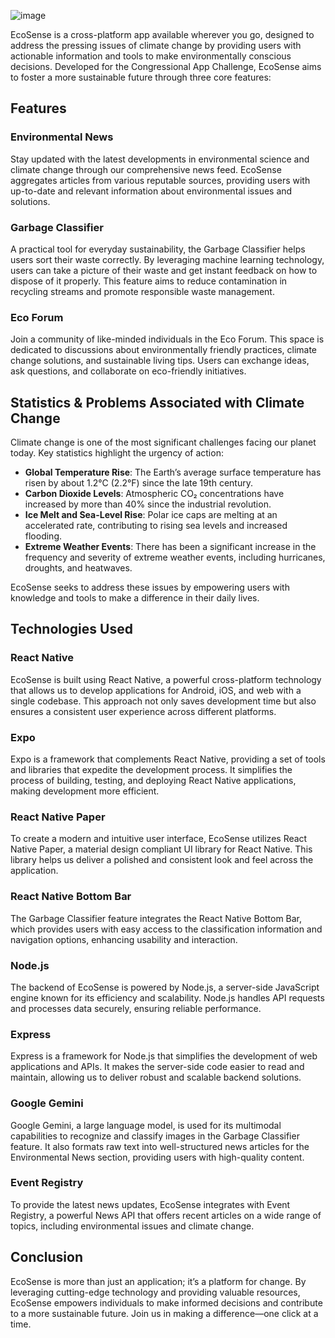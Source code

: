 ![image](https://github.com/user-attachments/assets/d3b57f4e-f818-4863-a1af-1dbbb485210f)

EcoSense is a cross-platform app available wherever you go, designed to address the pressing issues of climate change by providing users with actionable information and tools to make environmentally conscious decisions. Developed for the Congressional App Challenge, EcoSense aims to foster a more sustainable future through three core features:

## Features

### Environmental News
Stay updated with the latest developments in environmental science and climate change through our comprehensive news feed. EcoSense aggregates articles from various reputable sources, providing users with up-to-date and relevant information about environmental issues and solutions.

### Garbage Classifier
A practical tool for everyday sustainability, the Garbage Classifier helps users sort their waste correctly. By leveraging machine learning technology, users can take a picture of their waste and get instant feedback on how to dispose of it properly. This feature aims to reduce contamination in recycling streams and promote responsible waste management.

### Eco Forum
Join a community of like-minded individuals in the Eco Forum. This space is dedicated to discussions about environmentally friendly practices, climate change solutions, and sustainable living tips. Users can exchange ideas, ask questions, and collaborate on eco-friendly initiatives.

## Statistics & Problems Associated with Climate Change

Climate change is one of the most significant challenges facing our planet today. Key statistics highlight the urgency of action:
- **Global Temperature Rise**: The Earth’s average surface temperature has risen by about 1.2°C (2.2°F) since the late 19th century.
- **Carbon Dioxide Levels**: Atmospheric CO₂ concentrations have increased by more than 40% since the industrial revolution.
- **Ice Melt and Sea-Level Rise**: Polar ice caps are melting at an accelerated rate, contributing to rising sea levels and increased flooding.
- **Extreme Weather Events**: There has been a significant increase in the frequency and severity of extreme weather events, including hurricanes, droughts, and heatwaves.

EcoSense seeks to address these issues by empowering users with knowledge and tools to make a difference in their daily lives.

## Technologies Used

### React Native
EcoSense is built using React Native, a powerful cross-platform technology that allows us to develop applications for Android, iOS, and web with a single codebase. This approach not only saves development time but also ensures a consistent user experience across different platforms.

### Expo
Expo is a framework that complements React Native, providing a set of tools and libraries that expedite the development process. It simplifies the process of building, testing, and deploying React Native applications, making development more efficient.

### React Native Paper
To create a modern and intuitive user interface, EcoSense utilizes React Native Paper, a material design compliant UI library for React Native. This library helps us deliver a polished and consistent look and feel across the application.

### React Native Bottom Bar
The Garbage Classifier feature integrates the React Native Bottom Bar, which provides users with easy access to the classification information and navigation options, enhancing usability and interaction.

### Node.js
The backend of EcoSense is powered by Node.js, a server-side JavaScript engine known for its efficiency and scalability. Node.js handles API requests and processes data securely, ensuring reliable performance.

### Express
Express is a framework for Node.js that simplifies the development of web applications and APIs. It makes the server-side code easier to read and maintain, allowing us to deliver robust and scalable backend solutions.

### Google Gemini
Google Gemini, a large language model, is used for its multimodal capabilities to recognize and classify images in the Garbage Classifier feature. It also formats raw text into well-structured news articles for the Environmental News section, providing users with high-quality content.

### Event Registry
To provide the latest news updates, EcoSense integrates with Event Registry, a powerful News API that offers recent articles on a wide range of topics, including environmental issues and climate change.

## Conclusion

EcoSense is more than just an application; it’s a platform for change. By leveraging cutting-edge technology and providing valuable resources, EcoSense empowers individuals to make informed decisions and contribute to a more sustainable future. Join us in making a difference—one click at a time.
